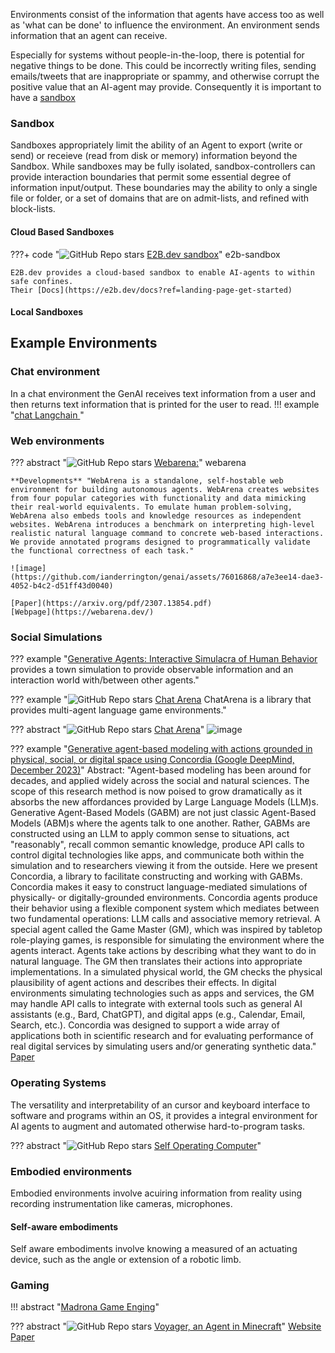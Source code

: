 Environments consist of the information that agents have access too as well as 'what can be done' to influence the environment. An environment sends information that an agent can receive.

Especially for systems without people-in-the-loop, there is potential for negative things to be done. This could be incorrectly writing files, sending emails/tweets that are inappropriate or spammy, and otherwise corrupt the positive value that an AI-agent may provide. Consequently it is important to have a [sandbox](#sandbox)

### Sandbox

Sandboxes appropriately limit the ability of an Agent to export (write or send) or receieve (read from disk or memory) information beyond the Sandbox. While sandboxes may be fully isolated, sandbox-controllers can provide interaction boundaries that permit some essential degree of information input/output. These boundaries may the ability to only a single file or folder, or a set of domains that are on admit-lists, and refined with block-lists.  

#### Cloud Based Sandboxes

???+ code "![GitHub Repo stars](https://badgen.net/github/stars/e2b-dev/e2b) [E2B.dev sandbox](https://github.com/e2b-dev/e2b)" e2b-sandbox

    E2B.dev provides a cloud-based sandbox to enable AI-agents to within safe confines. 
    Their [Docs](https://e2b.dev/docs?ref=landing-page-get-started)

#### Local Sandboxes

## Example Environments 
### Chat environment 
In a chat environment the GenAI receives text information from a user and then returns text information that is printed for the user to read.
!!! example "[chat Langchain ](https://github.com/langchain-ai/chat-langchain/tree/master)"

### Web environments

??? abstract "![GitHub Repo stars](https://badgen.net/github/stars/web-arena-x/webarena) [Webarena:](https://github.com/web-arena-x/webarena)" webarena

    **Developments** "WebArena is a standalone, self-hostable web environment for building autonomous agents. WebArena creates websites from four popular categories with functionality and data mimicking their real-world equivalents. To emulate human problem-solving, WebArena also embeds tools and knowledge resources as independent websites. WebArena introduces a benchmark on interpreting high-level realistic natural language command to concrete web-based interactions. We provide annotated programs designed to programmatically validate the functional correctness of each task."

    ![image](https://github.com/ianderrington/genai/assets/76016868/a7e3ee14-dae3-4052-b4c2-d51ff43d0040)

    [Paper](https://arxiv.org/pdf/2307.13854.pdf)    
    [Webpage](https://webarena.dev/)

### Social Simulations
??? example "[Generative Agents: Interactive Simulacra of Human Behavior](https://arxiv.org/pdf/2304.03442.pdf) provides a town simulation to provide observable information and an interaction world with/between other agents."

??? example "![GitHub Repo stars](https://badgen.net/github/stars/Farama-Foundation/chatarena) [Chat Arena](https://github.com/Farama-Foundation/chatarena) ChatArena is a library that provides multi-agent language game environments."


??? abstract "![GitHub Repo stars](https://badgen.net/github/stars/Farama-Foundation/chatarena) [Chat Arena](https://github.com/Farama-Foundation/chatarena)"
    ![image](https://github.com/ianderrington/genai/assets/76016868/d722c347-9505-4930-8325-d2b074bc43c8)



??? example "[Generative agent-based modeling with actions grounded in physical, social, or digital space using Concordia (Google DeepMind, December 2023)](https://github.com/google-deepmind/concordia)"
    Abstract:
    "Agent-based modeling has been around for decades, and applied widely across the social and natural sciences. The scope of this research method is now poised to grow dramatically as it absorbs the new affordances provided by Large Language Models (LLM)s. Generative Agent-Based Models (GABM) are not just classic Agent-Based Models (ABM)s where the agents talk to one another. Rather, GABMs are constructed using an LLM to apply common sense to situations, act "reasonably", recall common semantic knowledge, produce API calls to control digital technologies like apps, and communicate both within the simulation and to researchers viewing it from the outside. Here we present Concordia, a library to facilitate constructing and working with GABMs. Concordia makes it easy to construct language-mediated simulations of physically- or digitally-grounded environments. Concordia agents produce their behavior using a flexible component system which mediates between two fundamental operations: LLM calls and associative memory retrieval. A special agent called the Game Master (GM), which was inspired by tabletop role-playing games, is responsible for simulating the environment where the agents interact. Agents take actions by describing what they want to do in natural language. The GM then translates their actions into appropriate implementations. In a simulated physical world, the GM checks the physical plausibility of agent actions and describes their effects. In digital environments simulating technologies such as apps and services, the GM may handle API calls to integrate with external tools such as general AI assistants (e.g., Bard, ChatGPT), and digital apps (e.g., Calendar, Email, Search, etc.). Concordia was designed to support a wide array of applications both in scientific research and for evaluating performance of real digital services by simulating users and/or generating synthetic data."
    [Paper](https://arxiv.org/abs/2312.03664)

### Operating Systems
The versatility and interpretability of an cursor and keyboard interface to software and programs within an OS, it provides a integral environment for AI agents to augment and automated otherwise hard-to-program tasks. 

??? abstract "![GitHub Repo stars](https://badgen.net/github/stars/OthersideAI/self-operating-computer) [Self Operating Computer](https://github.com/OthersideAI/self-operating-computer)"


### Embodied environments

Embodied environments involve acuiring information from reality using recording instrumentation like cameras, microphones. 

#### Self-aware embodiments

Self aware embodiments involve knowing a measured of an actuating device, such as the angle or extension of a robotic limb. 

### Gaming
!!! abstract "[Madrona Game Enging](https://madrona-engine.github.io/)"

??? abstract "![GitHub Repo stars](https://badgen.net/github/stars/MineDojo/Voyager) [Voyager, an Agent in Minecraft](https://github.com/MineDojo/Voyager)"
    [Website](https://voyager.minedojo.org/)
    [Paper](https://arxiv.org/pdf/2305.16291.pdf)


